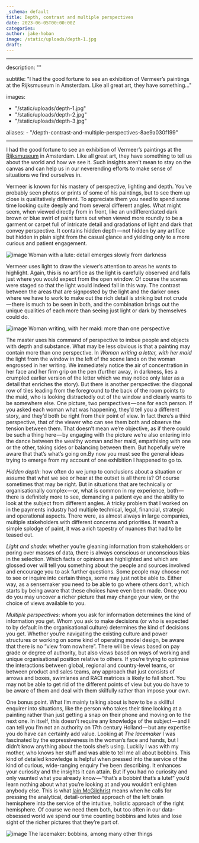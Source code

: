 ```yaml
---
_schema: default
title: Depth, contrast and multiple perspectives
date: 2023-06-05T00:00:00Z
categories:
author: jake-hoban
image: /static/uploads/depth-1.jpg
draft: 
---
```

---
description: ""

subtitle: "I had the good fortune to see an exhibition of Vermeer’s paintings at the Rijksmuseum in Amsterdam. Like all great art, they have something…"

images:
 - "/static/uploads/depth-1.jpg"
 - "/static/uploads/depth-2.jpg"
 - "/static/uploads/depth-3.jpg"


aliases:
    - "/depth-contrast-and-multiple-perspectives-8ae9a030f199"

---

I had the good fortune to see an exhibition of Vermeer’s paintings at the [Rijksmuseum](https://rijksmuseum.nl) in Amsterdam. Like all great art, they have something to tell us about the world and how we see it. Such insights aren’t mean to stay on the canvas and can help us in our neverending efforts to make sense of situations we find ourselves in.

Vermeer is known for his mastery of perspective, lighting and depth. You’ve probably seen photos or prints of some of his paintings, but to see them up close is qualitatively different. To appreciate them you need to spend some time looking quite deeply and from several different angles. What might seem, when viewed directly from in front, like an undifferentiated dark brown or blue swirl of paint turns out when viewed more roundly to be a garment or carpet full of intricate detail and gradations of light and dark that convey perspective. It contains hidden depth — not hidden by any artifice but hidden in plain sight from the casual glance and yielding only to a more curious and patient engagement.

![image](/static/uploads/depth-1.jpg#layoutTextWidth)
<imgcaption>Woman with a lute: detail emerges slowly from darkness</imgcaption>



Vermeer uses light to draw the viewer’s attention to areas he wants to highlight. Again, this is no artifice as the light is carefully observed and falls just where you would expect from the open window. Of course the scenes were staged so that the light would indeed fall in this way. The contrast between the areas that are signposted by the light and the darker ones where we have to work to make out the rich detail is striking but not crude — there is much to be seen in both, and the combination brings out the unique qualities of each more than seeing just light or dark by themselves could do.

![image](/static/uploads/depth-2.jpg#layoutTextWidth)
<imgcaption>Woman writing, with her maid: more than one perspective</imgcaption>



The master uses his command of perspective to imbue people and objects with depth and substance. What may be less obvious is that a painting may contain more than one perspective. In _Woman writing a letter, with her maid_ the light from the window in the left of the scene lands on the woman engrossed in her writing. We immediately notice the air of concentration in her face and her firm grip on the pen (further away, in darkness, lies a crumpled earlier version of the letter which we may notice only later as a detail that enriches the story). But there is another perspective: the diagonal row of tiles leading from the foreground to the back of the room points to the maid, who is looking distractedly out of the window and clearly wants to be somewhere else. One picture, two perspectives — one for each person. If you asked each woman what was happening, they’d tell you a different story, and they’d both be right from their point of view. In fact there’s a third perspective, that of the viewer who can see them both and observe the tension between them. That doesn’t mean we’re objective, as if there could be such a thing here — by engaging with the picture we’re also entering into the dance between the wealthy woman and her maid, empathising with one or the other, taking sides or balancing between them. But hopefully we’re aware that that’s what’s going on.By now you must see the general ideas trying to emerge from my account of one exhibition I happened to go to.

_Hidden depth_: how often do we jump to conclusions about a situation or assume that what we see or hear at the outset is all there is? Of course sometimes that may be right. But in situations that are technically or organisationally complex — or, what is common in my experience, both — there is definitely more to see, demanding a patient eye and the ability to look at the subject from different angles. A tricky problem that I worked on in the payments industry had multiple technical, legal, financial, strategic and operational aspects. There were, as almost always in large companies, multiple stakeholders with different concerns and priorities. It wasn’t a simple splodge of paint, it was a rich tapestry of nuances that had to be teased out.

_Light and shade_: whether you’re gleaning information from stakeholders or poring over masses of data, there is always conscious or unconscious bias in the selection. Which facts or opinions are highlighted and which are glossed over will tell you something about the people and sources involved and encourage you to ask further questions. Some people may choose not to see or inquire into certain things, some may just not be able to. Either way, as a sensemaker you need to be able to go where others don’t, which starts by being aware that these choices have even been made. Once you do you may uncover a richer picture that may change your view, or the choice of views available to you.

_Multiple perspectives_: whom you ask for information determines the kind of information you get. Whom you ask to make decisions (or who is expected to by default in the organisational culture) determines the kind of decisions you get. Whether you’re navigating the existing culture and power structures or working on some kind of operating model design, be aware that there is no “view from nowhere”. There will be views based on pay grade or degree of authority, but also views based on ways of working and unique organisational position relative to others. If you’re trying to optimise the interactions between global, regional and country-level teams, or between product and sales teams, any approach that just consists of arrows and boxes, swimlanes and RACI matrices is likely to fall short. You may not be able to get rid of the different points of view but you do have to be aware of them and deal with them skilfully rather than impose your own.

One bonus point. What I’m mainly talking about is how to be a skillful enquirer into situations, like the person who takes their time looking at a painting rather than just getting a snap on their phone and moving on to the next one. In itself, this doesn’t require any knowledge of the subject — and I can tell you I’m not an authority on 17th century Holland — but any expertise you do have can certainly add value. Looking at _The lacemaker_ I was fascinated by the expressiveness in the woman’s face and hands, but I didn’t know anything about the tools she’s using. Luckily I was with my mother, who knows her stuff and was able to tell me all about bobbins. This kind of detailed knowledge is helpful when pressed into the service of the kind of curious, wide-ranging enquiry I’ve been describing. It enhances your curiosity and the insights it can attain. But if you had no curiosity and only vaunted what you already know — “that’s a bobbin! that’s a lute!” you’d learn nothing about what you’re looking at and you wouldn’t enlighten anybody else. This is what [Iain McGilchrist](https://channelmcgilchrist.com) means when he calls for pressing the analytical, detail-oriented approach of the left brain hemisphere into the service of the intuitive, holistic approach of the right hemisphere. Of course we need them both, but too often in our data-obsessed world we spend our time counting bobbins and lutes and lose sight of the richer pictures that they’re part of.

![image](/static/uploads/depth-3.jpg#layoutTextWidth)
<imgcaption>The lacemaker: bobbins, among many other things</imgcaption>
